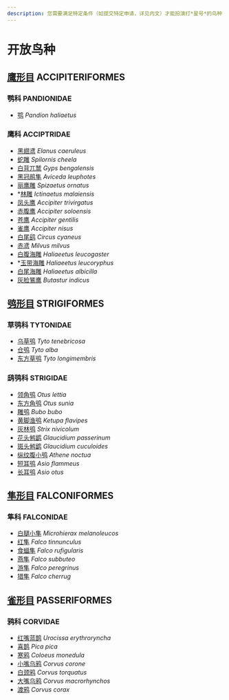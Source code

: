 ```yaml
---
description: 您需要满足特定条件（如提交特定申请，详见内文）才能扮演打*星号*的鸟种！
---
```


# 开放鸟种

## [鹰形目](accipiter.md) ACCIPITERIFORMES

### 鹗科 PANDIONIDAE

* [鹗](accipiter.md#e-pandion-haliaetus) _Pandion haliaetus_ 

### 鹰科 ACCIPTRIDAE

* [黑翅鸢](accipiter.md#hei-chi-yuan-elanus-caeruleus) _Elanus caeruleus_
* [蛇雕](accipiter.md#she-diao-spilornis-cheela) _Spilornis cheela_
* [白背兀鹫](accipiter.md#bai-bei-wu-jiu-gyps-bengalensis) _Gyps bengalensis_
* [黑冠鹃隼](accipiter.md#hei-guan-juan-sun-aviceda-leuphotes) _Aviceda leuphotes_
* [丽鹰雕](accipiter.md#li-ying-diao-spizaetus-ornatus) _Spizaetus ornatus_
* \*[林雕](accipiter.md#lin-diao-ictinaetus-malaiensis) _Ictinaetus malaiensis_
* [凤头鹰](accipiter.md#feng-tou-ying-accipiter-trivirgatus) _Accipiter trivirgatus_
* [赤腹鹰](accipiter.md#chi-fu-ying-accipiter-soloensis) _Accipiter soloensis_
* [苍鹰](accipiter.md#cang-ying-accipiter-gentilis) _Accipiter gentilis_
* [雀鹰](accipiter.md#que-ying-accipiter-nisus) _Accipiter nisus_
* [白尾鹞](accipiter.md#bai-wei-yao-circus-cyaneus) _Circus cyaneus_
* [赤鸢](accipiter.md#chi-yuan-milvus-milvus) _Milvus milvus_
* [白腹海雕](accipiter.md#bai-fu-hai-diao-haliaeetus-leucogaster) _Haliaeetus leucogaster_
* \*[玉带海雕](accipiter.md#yu-dai-hai-diao-haliaeetus-leucoryphus) _Haliaeetus leucoryphus_
* [白尾海雕](accipiter.md#bai-wei-hai-diao-haliaeetus-albicilla) _Haliaeetus albicilla_
* [灰脸鵟鹰](accipiter.md#hui-lian-kuang-ying-butastur-indicus) _Butastur indicus_

## [鸮形目](owls.md) STRIGIFORMES

### 草鸮科 TYTONIDAE

* [乌草鸮](owls.md#wu-cao-xiao-tyto-tenebricosa) _Tyto tenebricosa_
* [仓鸮](owls.md#cang-xiao-tyto-alba) _Tyto alba_
* [东方草鸮](owls.md#dong-fang-cao-xiao-tyto-longimembris) _Tyto longimembris_

### 鸱鸮科 STRIGIDAE

* [领角鸮](owls.md#ling-jiao-xiao-otus-lettia) _Otus lettia_
* [东方角鸮](owls.md#dong-fang-jiao-xiao-otus-sunia) _Otus sunia_
* [雕鸮](owls.md#diao-xiao-bubo-bubo) _Bubo bubo_
* [黄脚渔鸮](owls.md#huang-jiao-yu-xiao-ketupa-flavipes) _Ketupa flavipes_
* [灰林鸮](owls.md#hui-lin-xiao-strix-nivicolum) _Strix nivicolum_
* [花头鸺鹠](owls.md#hua-tou-xiu-liu-glaucidium-passerinum) _Glaucidium passerinum_
* [斑头鸺鹠](owls.md#ban-tou-xiu-liu-glaucidium-cuculoides) _Glaucidium cuculoides_
* [纵纹腹小鸮](owls.md#zong-wen-fu-xiao-xiao-athene-noctua) _Athene noctua_
* [短耳鸮](owls.md#duan-er-xiao-asio-flammeus) _Asio flammeus_
* [长耳鸮](owls.md#chang-er-xiao-asio-otus) _Asio otus_

## [隼形目](falcons.md) FALCONIFORMES

### 隼科 FALCONIDAE

* [白腿小隼](falcons.md#bai-tui-xiao-sun-microhierax-melanoleucos) _Microhierax melanoleucos_
* [红隼](falcons.md#hong-sun-falco-tinnunculus) _Falco tinnunculus_
* [食蝠隼](falcons.md#shi-fu-sun-falco-rufigularis) _Falco rufigularis_
* [燕隼](falcons.md#yan-sun-falco-subbuteo) _Falco subbuteo_
* [游隼](falcons.md#yan-sun-falco-subbuteo) _Falco peregrinus_
* [猎隼](falcons.md#lie-sun-falco-cherrug) _Falco cherrug_

## [雀形目](songbirds.md) PASSERIFORMES

### 鸦科 CORVIDAE

* [红嘴蓝鹊](songbirds.md#hong-zui-lan-que-urocissa-erythroryncha) _Urocissa erythroryncha_
* [喜鹊](songbirds.md#xi-que-pica-pica) _Pica pica_
* [寒鸦](songbirds.md#han-ya-coloeus-monedula) _Coloeus monedula_
* [小嘴乌鸦](songbirds.md#xiao-zui-wu-ya-corvus-corone) _Corvus corone_
* [白颈鸦](songbirds.md#bai-jing-ya-corvus-torquatus) _Corvus torquatus_
* [大嘴乌鸦](songbirds.md#da-zui-wu-ya-corvus-macrorhynchos) _Corvus macrorhynchos_
* [渡鸦](songbirds.md#du-ya-corvus-corax) _Corvus corax_

